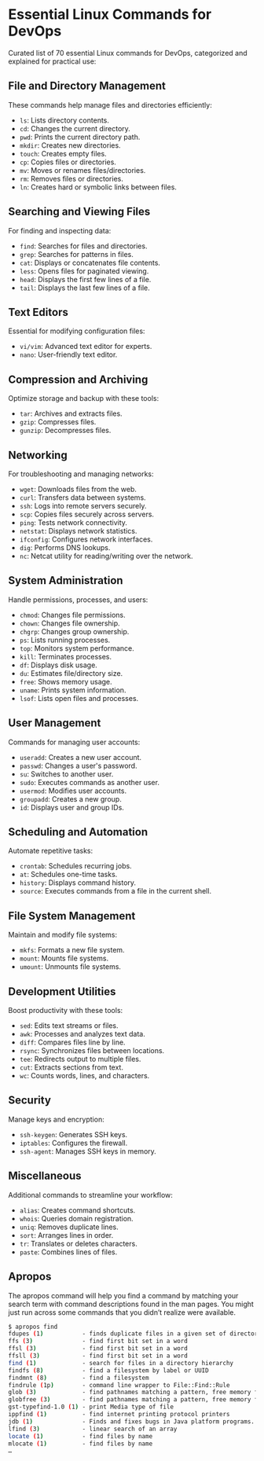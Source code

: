 # Essential Linux Commands for DevOps

Curated list of 70 essential Linux commands for DevOps, categorized and explained for practical use:

## File and Directory Management
These commands help manage files and directories efficiently:
- `ls`: Lists directory contents.
- `cd`: Changes the current directory.
- `pwd`: Prints the current directory path.
- `mkdir`: Creates new directories.
- `touch`: Creates empty files.
- `cp`: Copies files or directories.
- `mv`: Moves or renames files/directories.
- `rm`: Removes files or directories.
- `ln`: Creates hard or symbolic links between files.

## Searching and Viewing Files
For finding and inspecting data:
- `find`: Searches for files and directories.
- `grep`: Searches for patterns in files.
- `cat`: Displays or concatenates file contents.
- `less`: Opens files for paginated viewing.
- `head`: Displays the first few lines of a file.
- `tail`: Displays the last few lines of a file.

## Text Editors
Essential for modifying configuration files:
- `vi/vim`: Advanced text editor for experts.
- `nano`: User-friendly text editor.

## Compression and Archiving
Optimize storage and backup with these tools:
- `tar`: Archives and extracts files.
- `gzip`: Compresses files.
- `gunzip`: Decompresses files.

## Networking
For troubleshooting and managing networks:
- `wget`: Downloads files from the web.
- `curl`: Transfers data between systems.
- `ssh`: Logs into remote servers securely.
- `scp`: Copies files securely across servers.
- `ping`: Tests network connectivity.
- `netstat`: Displays network statistics.
- `ifconfig`: Configures network interfaces.
- `dig`: Performs DNS lookups.
- `nc`: Netcat utility for reading/writing over the network.

## System Administration
Handle permissions, processes, and users:
- `chmod`: Changes file permissions.
- `chown`: Changes file ownership.
- `chgrp`: Changes group ownership.
- `ps`: Lists running processes.
- `top`: Monitors system performance.
- `kill`: Terminates processes.
- `df`: Displays disk usage.
- `du`: Estimates file/directory size.
- `free`: Shows memory usage.
- `uname`: Prints system information.
- `lsof`: Lists open files and processes.

## User Management
Commands for managing user accounts:
- `useradd`: Creates a new user account.
- `passwd`: Changes a user's password.
- `su`: Switches to another user.
- `sudo`: Executes commands as another user.
- `usermod`: Modifies user accounts.
- `groupadd`: Creates a new group.
- `id`: Displays user and group IDs.

## Scheduling and Automation
Automate repetitive tasks:
- `crontab`: Schedules recurring jobs.
- `at`: Schedules one-time tasks.
- `history`: Displays command history.
- `source`: Executes commands from a file in the current shell.

## File System Management
Maintain and modify file systems:
- `mkfs`: Formats a new file system.
- `mount`: Mounts file systems.
- `umount`: Unmounts file systems.

## Development Utilities
Boost productivity with these tools:
- `sed`: Edits text streams or files.
- `awk`: Processes and analyzes text data.
- `diff`: Compares files line by line.
- `rsync`: Synchronizes files between locations.
- `tee`: Redirects output to multiple files.
- `cut`: Extracts sections from text.
- `wc`: Counts words, lines, and characters.

## Security
Manage keys and encryption:
- `ssh-keygen`: Generates SSH keys.
- `iptables`: Configures the firewall.
- `ssh-agent`: Manages SSH keys in memory.

## Miscellaneous
Additional commands to streamline your workflow:
- `alias`: Creates command shortcuts.
- `whois`: Queries domain registration.
- `uniq`: Removes duplicate lines.
- `sort`: Arranges lines in order.
- `tr`: Translates or deletes characters.
- `paste`: Combines lines of files.


## Apropos
The apropos command will help you find a command by matching your search term with command descriptions found in the man pages. You might just run across some commands that you didn’t realize were available.

```bash
$ apropos find
fdupes (1)           - finds duplicate files in a given set of directories
ffs (3)              - find first bit set in a word
ffsl (3)             - find first bit set in a word
ffsll (3)            - find first bit set in a word
find (1)             - search for files in a directory hierarchy
findfs (8)           - find a filesystem by label or UUID
findmnt (8)          - find a filesystem
findrule (1p)        - command line wrapper to File::Find::Rule
glob (3)             - find pathnames matching a pattern, free memory from glob()
globfree (3)         - find pathnames matching a pattern, free memory from glob()
gst-typefind-1.0 (1) - print Media type of file
ippfind (1)          - find internet printing protocol printers
jdb (1)              - Finds and fixes bugs in Java platform programs.
lfind (3)            - linear search of an array
locate (1)           - find files by name
mlocate (1)          - find files by name
…
```
